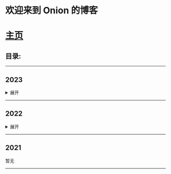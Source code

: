 # 欢迎来到 Onion 的博客

# [主页](https://bigonion.cn)

## 目录:

  <!-- HEAD -->
  <!-- <title>大聪花的博客</title>
  <meta name="keywords" content="博客,blog,大聪花,OpenAI,bigonion,Markdwon" />
  <meta name="author" content="bigonion,bigonion@bigonion.cn">
  <meta name="description" content="Bigonion大聪花的博客,博客,包含人工智能，AI,BP神经网络，JavaScript，线性代数，自控原理，现代控制理论，串口通讯等等知识...持续更新中...">
  <meta charset="utf-8">
  <meta name="viewport" content="width=device-width, initial-scale=1.0">
  <link rel="stylesheet" href="https://cdn.jsdelivr.net/npm/katex@0.16.4/dist/katex.min.css"> -->
  <!-- HEAD -->

---

## 2023

<details id="latestList" class="details">
<summary>展开</summary>
<br>

<a href="./articles/2023/什么是 RS232 串口通讯.html">什么是 RS232 串口通讯协议？</a><br><br>

<a href="./articles/2023/axios如何让请求走socks或http代理Proxy？.html">axios如何让请求走socks/http代理Proxy？</a><br><br>

<a href="./articles/2023/初识BP神经网络(一).html">初识BP神经网络(一)</a><br><br>

<a href="./articles/2023/线性代数之几何重数&代数重数的理解(一).html">线性代数之几何重数&代数重数的理解(一)</a><br><br>

<a href="./articles/2023/线性代数之几何重数&代数重数的理解(二)-矩阵指数的求解.html">线性代数之几何重数&代数重数的理解(二)-矩阵指数的求解</a><br><br>

<a href="./articles/2023/线性代数分解能控能观性矩阵.html">N 维 LTI 系统的能控、能观性分解的 matlab 实现</a><br><br>



</details>

---

## 2022

<details class="details">
<summary>展开</summary>
<br>



<a href="https://www.bilibili.com/read/cv19446735?spm_id_from=333.999.0.0">数电实验2：实验八、基于Multisim的触摸延时灯设计</a><br><br>

<a href="https://bbs.tampermonkey.net.cn/thread-3873-1-1.html">草履虫都能看懂的chatGPT-AI接入谷歌必应实战教学（三）eventStream的数据处理</a><br><br>

<a href="https://bbs.tampermonkey.net.cn/thread-3863-1-1.html">草履虫都能看懂的chatGPT-AI接入谷歌必应实战教学（二）eventStream的接收</a><br><br>

<a href="https://bbs.tampermonkey.net.cn/thread-3857-1-1.html">草履虫都能看懂的chatGPT-AI接入谷歌必应实战教学（一）开端</a><br><br>

<a href="./articles/2022/软路由指南.html">【Openwrt】从入手软路由到刷机到文件服务器到 Nodejs 到 docker home-assistant 智能网关</a><br><br>

<a href="https://www.bilibili.com/read/cv15891451?spm_id_from=333.999.0.0">【刷机】小米平板1刷ROM时出现E1001 Error：7和twrp恢复备份报错Error：255的解决方法</a><br><br>

</details>

---

## 2021

暂无

---

<!-- 分 割 线 -->

<br>
<br>
<style>
    .details{
        /* font-size:20px; */
        transition:2s;
    }
</style>

<script>
    window.onload=()=>{
        document.querySelector("#latestList > summary").click()
        document.title="大聪花的博客"
    }
</script>



<!-- 博客配置区 v0.1.0  -->

<script>
const description = document.createElement('description');
description instanceof HTMLUnknownElement // true
description instanceof HTMLElement // true
</script>

<style>
    config{
        display:none;
    }
    .blogConfig{
        display:none;
    }
    description{
        display:none;
    }
</style>

<!-- <config class="blogConfig" style="display:none;">
{
    "isNew":false,
    "onTop":false,
    "display":true,
    "recommendation":"",
    "tags":{},
    "picURL":"",
    "time":""
}
</config> -->
<description>
/*
* @description 博客配置描述
* @Type.d.ts 
* 
  interface Tagtype {
  tagName: String;
  color: String;
}
* 
* @param isNew boolean
* @param display boolean
* @param onTop boolean
* @param recommendation String
* @param tags Tagtype
* @param pic String
* @param time String
*/
</description>

<!-- 博客配置区  -->

